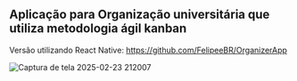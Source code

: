 ## Aplicação para Organização universitária que utiliza metodologia ágil kanban

Versão utilizando React Native: https://github.com/FelipeeBR/OrganizerApp

![Captura de tela 2025-02-23 212007](https://github.com/user-attachments/assets/94a5d3a2-fab5-40f4-8ee8-cb3673f48b2c)
